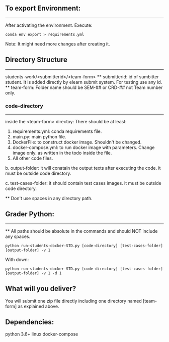 ## To export Environment: 
---

After activating the environment. Execute: 

```conda env export > requirements.yml```

Note: It might need more changes after creating it.

## Directory Structure
---
students-work/\<submitterid>/\<team-form>
** submitterid: id of sumbitter student. It is added directly by elearn submit system. For testing use any id. 
** team-form: Folder name should be SEM-## or CRD-## not Team number only.

### code-directory
---
 inside the \<team-form> directoy:
There should be at least: 
1. requirements.yml: conda requirements file.
2. main.py: main python file. 
3. DockerFile: to construct docker image. Shouldn't be changed.
4. docker-compose.yml: to run docker image with parameters. Change image only. as written in the todo inside the file. 
5. All other code files. 

b. output-folder: it will conatain the output texts after executing the code. it must be outside code directory.

c. test-cases-folder: it should contain test cases images. it must be outside code directory.

** Don't use spaces in any directory path. 


## Grader Python:
-----------------

** All paths should be absolute in the commands and should NOT include any spaces. 

```python run-students-docker-STD.py [code-directory] [test-cases-folder] [output-folder] -v 1```
    
With down:

```python run-students-docker-STD.py [code-directory] [test-cases-folder] [output-folder] -v 1 -d 1```



## What will you deliver?

You will submit one zip file directly including one directory named [team-form] as explained above. 


## Dependencies: 
python 3.6+
linux
docker-compose